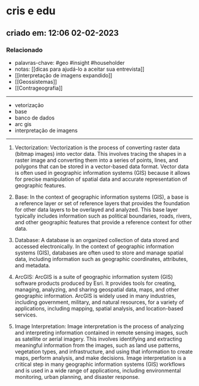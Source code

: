 # cris e edu

## criado em: 12:06 02-02-2023

### Relacionado

- palavras-chave: #geo #insight #householder 
- notas: [[dicas para ajudá-lo a aceitar sua entrevista]]
- [[interpretação de imagens expandido]]
- [[Geossistemas]]
- [[Contrageografia]]
---

- vetorização
- base
- banco de dados
- arc gis
- interpretação de imagens

---

1. Vectorization: Vectorization is the process of converting raster data (bitmap images) into vector data. This involves tracing the shapes in a raster image and converting them into a series of points, lines, and polygons that can be stored in a vector-based data format. Vector data is often used in geographic information systems (GIS) because it allows for precise manipulation of spatial data and accurate representation of geographic features.
    
2. Base: In the context of geographic information systems (GIS), a base is a reference layer or set of reference layers that provides the foundation for other data layers to be overlayed and analyzed. This base layer typically includes information such as political boundaries, roads, rivers, and other geographic features that provide a reference context for other data.
    
3. Database: A database is an organized collection of data stored and accessed electronically. In the context of geographic information systems (GIS), databases are often used to store and manage spatial data, including information such as geographic coordinates, attributes, and metadata.
    
4. ArcGIS: ArcGIS is a suite of geographic information system (GIS) software products produced by Esri. It provides tools for creating, managing, analyzing, and sharing geospatial data, maps, and other geographic information. ArcGIS is widely used in many industries, including government, military, and natural resources, for a variety of applications, including mapping, spatial analysis, and location-based services.
    
5. Image Interpretation: Image interpretation is the process of analyzing and interpreting information contained in remote sensing images, such as satellite or aerial imagery. This involves identifying and extracting meaningful information from the images, such as land use patterns, vegetation types, and infrastructure, and using that information to create maps, perform analysis, and make decisions. Image interpretation is a critical step in many geographic information systems (GIS) workflows and is used in a wide range of applications, including environmental monitoring, urban planning, and disaster response.